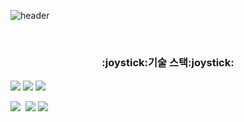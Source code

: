 
![header](https://capsule-render.vercel.app/api?text=Jawon&type=Rounded&color=auto&height=200)

<br/>
  
<h3 align="center">:joystick:기술 스택:joystick:</h3>

<p align="center">
  
<img align="center" src="https://img.shields.io/badge/JavaScript-F9FF33?style=flat-square&logo=Javascript&logoColor=black"/>&nbsp;<img align="center" src="https://img.shields.io/badge/React-33FFF7?style=flat-square&logo=react&logoColor=black"/>&nbsp;<img align="center" src="https://img.shields.io/badge/TypeScript-3766AB?style=flat-square&logo=TypeScript&logoColor=white"/>&nbsp;

<img align="center" src="https://img.shields.io/badge/Vue.js-3CA805?style=flat-square&logo=Vue.js&logoColor=white"/>&nbsp; <img align="center" src="https://img.shields.io/badge/CSS-053AA8?style=flat-square&logo=css3&logoColor=white"/>&nbsp;<img align="center" src="https://img.shields.io/badge/StyledComponent-F570DF?style=flat-square&logo=styled-components&logoColor=white"/>&nbsp;

</p>
